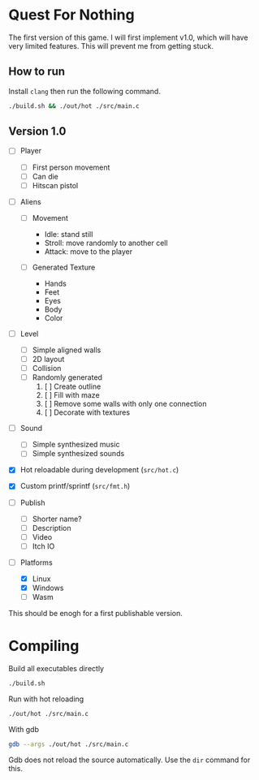 # Quest For Nothing

The first version of this game. I will first implement v1.0, which will have very limited features. This will prevent me from getting stuck.

## How to run

Install `clang` then run the following command.

```bash
./build.sh && ./out/hot ./src/main.c
```

## Version 1.0

- [ ] Player
  - [ ] First person movement
  - [ ] Can die
  - [ ] Hitscan pistol

- [ ] Aliens
  - [ ] Movement
    - Idle: stand still
    - Stroll: move randomly to another cell
    - Attack: move to the player

  - [ ] Generated Texture
    - Hands
    - Feet
    - Eyes
    - Body
    - Color

- [ ] Level
  - [ ] Simple aligned walls
  - [ ] 2D layout
  - [ ] Collision
  - [ ] Randomly generated
      1. [ ] Create outline
      2. [ ] Fill with maze
      3. [ ] Remove some walls with only one connection
      4. [ ] Decorate with textures

- [ ] Sound
  - [ ] Simple synthesized music
  - [ ] Simple synthesized sounds

- [x] Hot reloadable during development (`src/hot.c`)
- [x] Custom printf/sprintf (`src/fmt.h`)

- [ ] Publish
  - [ ] Shorter name?
  - [ ] Description
  - [ ] Video
  - [ ] Itch IO

- [ ] Platforms
  - [x] Linux
  - [x] Windows
  - [ ] Wasm

This should be enogh for a first publishable version.

# Compiling

Build all executables directly

```bash
./build.sh
```

Run with hot reloading

```bash
./out/hot ./src/main.c
```

With gdb

```bash
gdb --args ./out/hot ./src/main.c
```

Gdb does not reload the source automatically. Use the `dir` command for this.
